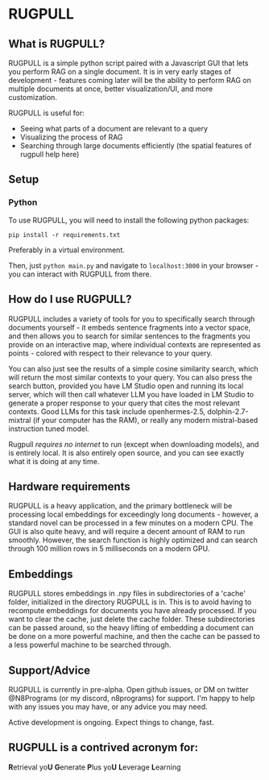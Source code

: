 # RUGPULL

## What is RUGPULL?

RUGPULL is a simple python script paired with a Javascript GUI that lets you perform RAG on a single document. It is in very early stages of development - features coming later will be the ability to perform RAG on multiple documents at once, better visualization/UI, and more customization. 

RUGPULL is useful for:
- Seeing what parts of a document are relevant to a query
- Visualizing the process of RAG
- Searching through large documents efficiently (the spatial features of rugpull help here)

## Setup

### Python
To use RUGPULL, you will need to install the following python packages:
```
pip install -r requirements.txt
```
Preferably in a virtual environment.

Then, just `python main.py` and navigate to `localhost:3000` in your browser - you can interact with RUGPULL from there.



## How do I use RUGPULL?
RUGPULL includes a variety of tools for you to specifically search through documents yourself - it embeds sentence fragments into a vector space, and then allows you to search for similar sentences to the fragments you provide on an interactive map,
where individual contexts are represented as points - colored with respect to their relevance to your query.

You can also just see the results of a simple cosine similarity search, which will return the most similar contexts to your query. You can also press the search button, provided you have LM Studio open and running its local server, which will then call whatever LLM you have loaded in LM Studio to generate a proper response to your query that cites the most relevant contexts. Good LLMs for this task include openhermes-2.5, dolphin-2.7-mixtral (if your computer has the RAM), or really any modern mistral-based instruction tuned model.

Rugpull *requires no internet* to run (except when downloading models), and is entirely local. It is also entirely open source, and you can see exactly what it is doing at any time.


## Hardware requirements

RUGPULL is a heavy application, and the primary bottleneck will be processing local embeddings for exceedingly long documents - however, a standard novel can be processed in a few minutes on a modern CPU. The GUI is also quite heavy, and will require a decent amount of RAM to run smoothly. However, the search function is highly optimized and can search through 100 million rows in 5 milliseconds on a modern GPU.

## Embeddings

RUGPULL stores embeddings in .npy files in subdirectories of a 'cache' folder, initialized in the directory RUGPULL is in. This is to avoid having to recompute embeddings for documents you have already processed. If you want to clear the cache, just delete the cache folder. These subdirectories can be passed around, so the heavy lifting of embedding a document can be done on a more powerful machine, and then the cache can be passed to a less powerful machine to be searched through.

## Support/Advice

RUGPULL is currently in pre-alpha. Open github issues, or DM on twitter @N8Programs (or my discord, n8programs) for support. I'm happy to help with any issues you may have, or any advice you may need.

Active development is ongoing. Expect things to change, fast.

## RUGPULL is a contrived acronym for:
**R**etrieval
yo**U**
**G**enerate
**P**lus
yo**U**
**L**everage
**L**earning
